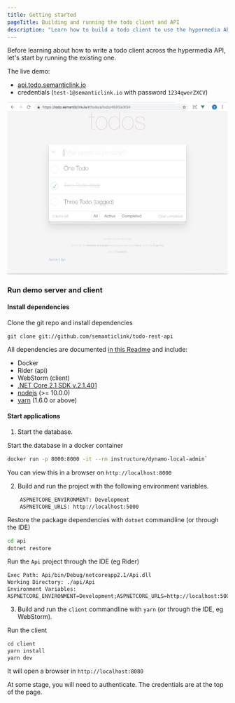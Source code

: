 ```yaml
---
title: Getting started
pageTitle: Building and running the todo client and API
description: "Learn how to build a todo client to use the hypermedia API "
---
```


Before learning about how to write a todo client across the hypermedia API, let's start by running the existing one.

The live demo:

* [api.todo.semanticlink.io](https://api.todo.semanticlink.io)
* credentials (`test-1@semanticlink.io` with password `1234qwerZXCV`)

![todo app](todo-app.png)

### Run demo server and client

#### Install dependencies

<Instruction>

Clone the git repo and install dependencies

```bash{.../todo-rest-api}
git clone git://github.com/semanticlink/todo-rest-api
```

</Instruction>

All dependencies are documented [in this Readme](.../Readme.md) and include:

</Instruction>

* Docker
* Rider (api)
* WebStorm (client)
* [.NET Core 2.1 SDK v.2.1.401](https://www.microsoft.com/net/download)
* [nodejs](https://nodejs.org/en/) (>= 10.0.0)
* [yarn](https://yarnpkg.com/latest.msi) (1.6.0 or above)

#### Start applications

1. Start the database.

<Instruction>

Start the database in a docker container

```bash
docker run -p 8000:8000 -it --rm instructure/dynamo-local-admin`
```
</Instruction>

You can view this in a browser on `http://localhost:8000`

2. Build and run the project with the following environment variables.

```
    ASPNETCORE_ENVIRONMENT: Development
    ASPNETCORE_URLS: http://localhost:5000
```

<Instruction>

Restore the package dependencies with `dotnet` commandline (or through the IDE)

```bash
cd api
dotnet restore
```

</Instruction>

<Instruction>

Run the `Api` project through the IDE (eg Rider)

    Exec Path: Api/bin/Debug/netcoreapp2.1/Api.dll
    Working Directory: ./api/Api
    Environment Variables: ASPNETCORE_ENVIRONMENT=Development;ASPNETCORE_URLS=http://localhost:5000

</Instruction>

3. Build and run the `client` commandline with `yarn` (or through the IDE, eg WebStorm).

<Instruction>

Run the client

```
cd client
yarn install
yarn dev
```

</Instruction>

It will open a browser in `http://localhost:8080`

At some stage, you will need to authenticate. The credentials are at the top of the page.
